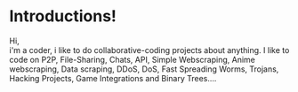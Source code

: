 # Introductions!
Hi, <br />
i'm a coder, i like to do collaborative-coding projects about anything. I like to code on P2P, File-Sharing, Chats, API, Simple Webscraping, Anime webscraping, Data scraping, DDoS, DoS, Fast Spreading Worms, Trojans, Hacking Projects, Game Integrations and Binary Trees....
<!---
D4di69/D4di69 is a ✨ special ✨ repository because its `README.md` (this file) appears on your GitHub profile.
You can click the Preview link to take a look at your changes.
--->
